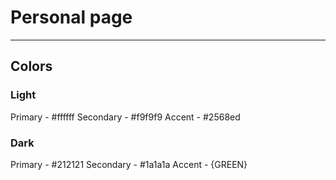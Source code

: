 # Personal page

---

## Colors
### Light
Primary     - #ffffff
Secondary   - #f9f9f9
Accent      - #2568ed

### Dark
Primary     - #212121
Secondary   - #1a1a1a
Accent      - {GREEN}
